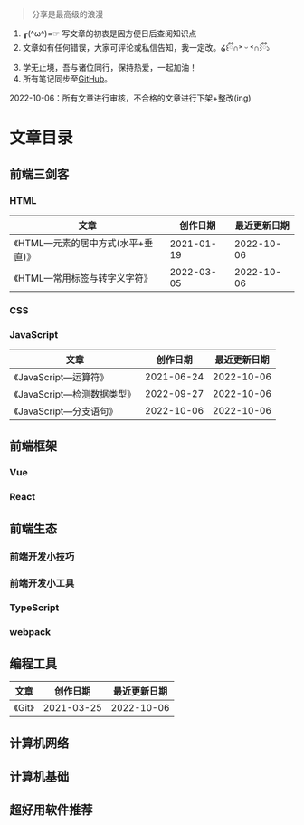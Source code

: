 > 分享是最高级的浪漫

1. ┏(\^ω\^)=☞ 写文章的初衷是因方便日后查阅知识点
2. 文章如有任何错误，大家可评论或私信告知，我一定改。໒꒰ྀི∩˃ ᵕ ˂∩꒱ྀི১
3. 学无止境，吾与诸位同行，保持热爱，一起加油！
4. 所有笔记同步至[GitHub](https://github.com/shiqiverycool/Note)。

2022-10-06：所有文章进行审核，不合格的文章进行下架+整改(ing)

# 文章目录

## 前端三剑客

### HTML

| 文章                               | 创作日期   | 最近更新日期 |
| ---------------------------------- | ---------- | ------------ |
| 《HTML—元素的居中方式(水平+垂直)》 | 2021-01-19 | 2022-10-06   |
| 《HTML—常用标签与转字义字符》      | 2022-03-05 | 2022-10-06   |

### CSS

### JavaScript

| 文章                        | 创作日期   | 最近更新日期 |
| --------------------------- | ---------- | ------------ |
| 《JavaScript—运算符》       | 2021-06-24 | 2022-10-06   |
| 《JavaScript—检测数据类型》 | 2022-09-27 | 2022-10-06   |
| 《JavaScript—分支语句》     | 2022-10-06 | 2022-10-06   |



## 前端框架

### Vue

### React

## 前端生态

### 前端开发小技巧

### 前端开发小工具

### TypeScript

### webpack

## 编程工具

| 文章    | 创作日期   | 最近更新日期 |
| ------- | ---------- | ------------ |
| 《Git》 | 2021-03-25 | 2022-10-06   |



## 计算机网络

## 计算机基础

## 超好用软件推荐
